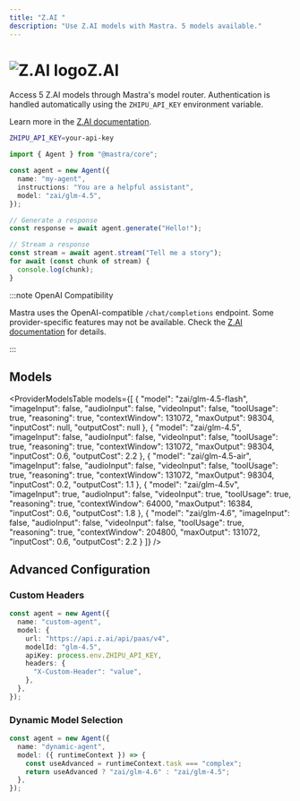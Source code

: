 ```yaml
---
title: "Z.AI "
description: "Use Z.AI models with Mastra. 5 models available."
---
```


# <img src="https://models.dev/logos/zai.svg" alt="Z.AI logo" className="inline w-8 h-8 mr-2 align-middle dark:invert dark:brightness-0 dark:contrast-200" />Z.AI

Access 5 Z.AI models through Mastra's model router. Authentication is handled automatically using the `ZHIPU_API_KEY` environment variable.

Learn more in the [Z.AI documentation](https://docs.z.ai/guides/overview/pricing).

```bash
ZHIPU_API_KEY=your-api-key
```

```typescript
import { Agent } from "@mastra/core";

const agent = new Agent({
  name: "my-agent",
  instructions: "You are a helpful assistant",
  model: "zai/glm-4.5",
});

// Generate a response
const response = await agent.generate("Hello!");

// Stream a response
const stream = await agent.stream("Tell me a story");
for await (const chunk of stream) {
  console.log(chunk);
}
```

:::note OpenAI Compatibility

Mastra uses the OpenAI-compatible `/chat/completions` endpoint. Some provider-specific features may not be available. Check the [Z.AI documentation](https://docs.z.ai/guides/overview/pricing) for details.

:::

## Models

<ProviderModelsTable
models={[
{
"model": "zai/glm-4.5-flash",
"imageInput": false,
"audioInput": false,
"videoInput": false,
"toolUsage": true,
"reasoning": true,
"contextWindow": 131072,
"maxOutput": 98304,
"inputCost": null,
"outputCost": null
},
{
"model": "zai/glm-4.5",
"imageInput": false,
"audioInput": false,
"videoInput": false,
"toolUsage": true,
"reasoning": true,
"contextWindow": 131072,
"maxOutput": 98304,
"inputCost": 0.6,
"outputCost": 2.2
},
{
"model": "zai/glm-4.5-air",
"imageInput": false,
"audioInput": false,
"videoInput": false,
"toolUsage": true,
"reasoning": true,
"contextWindow": 131072,
"maxOutput": 98304,
"inputCost": 0.2,
"outputCost": 1.1
},
{
"model": "zai/glm-4.5v",
"imageInput": true,
"audioInput": false,
"videoInput": true,
"toolUsage": true,
"reasoning": true,
"contextWindow": 64000,
"maxOutput": 16384,
"inputCost": 0.6,
"outputCost": 1.8
},
{
"model": "zai/glm-4.6",
"imageInput": false,
"audioInput": false,
"videoInput": false,
"toolUsage": true,
"reasoning": true,
"contextWindow": 204800,
"maxOutput": 131072,
"inputCost": 0.6,
"outputCost": 2.2
}
]}
/>

## Advanced Configuration

### Custom Headers

```typescript
const agent = new Agent({
  name: "custom-agent",
  model: {
    url: "https://api.z.ai/api/paas/v4",
    modelId: "glm-4.5",
    apiKey: process.env.ZHIPU_API_KEY,
    headers: {
      "X-Custom-Header": "value",
    },
  },
});
```

### Dynamic Model Selection

```typescript
const agent = new Agent({
  name: "dynamic-agent",
  model: ({ runtimeContext }) => {
    const useAdvanced = runtimeContext.task === "complex";
    return useAdvanced ? "zai/glm-4.6" : "zai/glm-4.5";
  },
});
```

